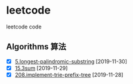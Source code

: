 # leetcode

leetcode code

## Algorithms 算法

- [X] [5.longest-palindromic-substring](algorithms/5) [2019-11-30]
- [X] [15.3sum](algorithms/15) [2019-11-29]
- [X] [208.implement-trie-prefix-tree](algorithms/208) [2019-11-28]
